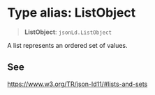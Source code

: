 # Type alias: ListObject

> **ListObject**: `jsonLd.ListObject`

A list represents an ordered set of values.

## See

https://www.w3.org/TR/json-ld11/#lists-and-sets
